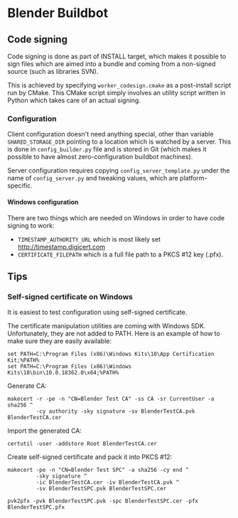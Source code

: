 Blender Buildbot
================

Code signing
------------

Code signing is done as part of INSTALL target, which makes it possible to sign
files which are aimed into a bundle and coming from a non-signed source (such as
libraries SVN).

This is achieved by specifying `worker_codesign.cmake` as a post-install script
run by CMake. This CMake script simply involves an utility script written in
Python which takes care of an actual signing.

### Configuration

Client configuration doesn't need anything special, other than variable
`SHARED_STORAGE_DIR` pointing to a location which is watched by a server.
This is done in `config_builder.py` file and is stored in Git (which makes it
possible to have almost zero-configuration buildbot machines).

Server configuration requires copying `config_server_template.py` under the
name of `config_server.py` and tweaking values, which are platform-specific.

#### Windows configuration

There are two things which are needed on Windows in order to have code signing
to work:

- `TIMESTAMP_AUTHORITY_URL` which is most likely set http://timestamp.digicert.com
- `CERTIFICATE_FILEPATH` which is a full file path to a PKCS #12 key (.pfx).

## Tips

### Self-signed certificate on Windows

It is easiest to test configuration using self-signed certificate.

The certificate manipulation utilities are coming with Windows SDK.
Unfortunately, they are not added to PATH. Here is an example of how to make
sure they are easily available:

```
set PATH=C:\Program Files (x86)\Windows Kits\10\App Certification Kit;%PATH%
set PATH=C:\Program Files (x86)\Windows Kits\10\bin\10.0.18362.0\x64;%PATH%
```

Generate CA:

```
makecert -r -pe -n "CN=Blender Test CA" -ss CA -sr CurrentUser -a sha256 ^
         -cy authority -sky signature -sv BlenderTestCA.pvk BlenderTestCA.cer
```

Import the generated CA:

```
certutil -user -addstore Root BlenderTestCA.cer
```

Create self-signed certificate and pack it into PKCS #12:

```
makecert -pe -n "CN=Blender Test SPC" -a sha256 -cy end ^
         -sky signature ^
         -ic BlenderTestCA.cer -iv BlenderTestCA.pvk ^
         -sv BlenderTestSPC.pvk BlenderTestSPC.cer

pvk2pfx -pvk BlenderTestSPC.pvk -spc BlenderTestSPC.cer -pfx BlenderTestSPC.pfx
```